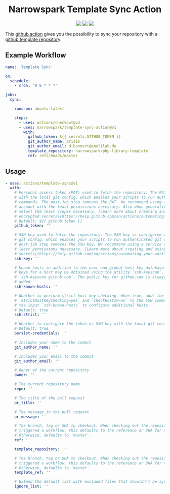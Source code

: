 <h1 align="center">Narrowspark Template Sync Action</h1>
<p align="center">
    <a href="https://codecov.io/gh/narrowspark/template-sync"><img src="https://img.shields.io/codecov/c/github/narrowspark/template-sync-action/master.svg?style=flat-square"></a>
    <a href="https://github.com/narrowspark/template-sync-action/actions"><img src="https://img.shields.io/github/workflow/status/narrowspark/template-sync-action/build-test/master?style=flat-square"></a>
    <a href="http://opensource.org/licenses/MIT"><img src="https://img.shields.io/badge/license-MIT-brightgreen.svg?style=flat-square"></a>
</p>

This [github action](https://github.com/features/actions) gives you the possibility to sync your repository with a [github template repository](https://docs.github.com/en/github/creating-cloning-and-archiving-repositories/creating-a-template-repository).


## Example Workflow
```yml
name: 'Template Sync'

on:
  schedule:
    - cron: '0 8 * * *'

jobs:
  sync:

    runs-on: ubuntu-latest

    steps:
      - uses: actions/checkout@v2
      - uses: narrowspark/template-sync-action@v1
        with:
          github_token: ${{ secrets.GITHUB_TOKEN }}
          git_author_name: prisis
          git_author_email: d.bannert@anolilab.de
          template_repository: narrowspark/php-library-template
          ref: refs/heads/master
```

## Usage

<!-- start usage -->
```yaml
- uses: actions/template-sync@v1
  with:
    # Personal access token (PAT) used to fetch the repository. The PAT is configured
    # with the local git config, which enables your scripts to run authenticated git
    # commands. The post-job step removes the PAT. We recommend using a service
    # account with the least permissions necessary. Also when generating a new PAT,
    # select the least scopes necessary. [Learn more about creating and using
    # encrypted secrets](https://help.github.com/en/actions/automating-your-workflow-with-github-actions/creating-and-using-encrypted-secrets)
    # Default: ${{ github.token }}
    github_token: ''

    # SSH key used to fetch the repository. The SSH key is configured with the local
    # git config, which enables your scripts to run authenticated git commands. The
    # post-job step removes the SSH key. We recommend using a service account with the
    # least permissions necessary. [Learn more about creating and using encrypted
    # secrets](https://help.github.com/en/actions/automating-your-workflow-with-github-actions/creating-and-using-encrypted-secrets)
    ssh-key: ''

    # Known hosts in addition to the user and global host key database. The public SSH
    # keys for a host may be obtained using the utility `ssh-keyscan`. For example,
    # `ssh-keyscan github.com`. The public key for github.com is always implicitly
    # added.
    ssh-known-hosts: ''

    # Whether to perform strict host key checking. When true, adds the options
    # `StrictHostKeyChecking=yes` and `CheckHostIP=no` to the SSH command line. Use
    # the input `ssh-known-hosts` to configure additional hosts.
    # Default: true
    ssh-strict: ''

    # Whether to configure the token or SSH key with the local git config
    # Default: true
    persist-credentials: ''

    # Includes your name to the commit
    git_author_name: ''

    # Includes your email to the commit
    git_author_email: ''

    # Owner of the current repository
    owner: ''

    # The current repository name
    repo: ''

    # The title of the pull request
    pr_title: ''

    # The message in the pull request
    pr_message: ''

    # The branch, tag or SHA to checkout. When checking out the repository that
    # triggered a workflow, this defaults to the reference or SHA for that event.
    # Otherwise, defaults to `master`.
    ref: ''

    template_repository: ''

    # The branch, tag or SHA to checkout. When checking out the repository that
    # triggered a workflow, this defaults to the reference or SHA for that event.
    # Otherwise, defaults to `master`.
    template_ref: ''

    # Extend the default list with excluded files that shouldn't be synced.
    ignore_list: ''
```
<!-- end usage -->
